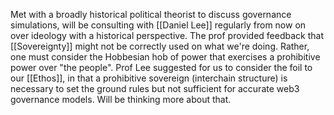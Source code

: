 Met with a broadly historical political theorist to discuss governance simulations, will be consulting with [[Daniel Lee]] regularly from now on over ideology with a historical perspective. The prof provided feedback that [[Sovereignty]] might not be correctly used on what we're doing. Rather, one must consider the Hobbesian hob of power that exercises a prohibitive power over "the people". Prof Lee suggested for us to consider the foil to our [[Ethos]], in that a prohibitive sovereign (interchain structure) is necessary to set the ground rules but not sufficient for accurate web3 governance models. Will be thinking more about that. 